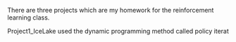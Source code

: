 There are three projects which are my homework for the reinforcement learning class.

Project1_IceLake used the dynamic programming method called policy iterat
